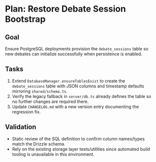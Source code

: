 <!--
 * Author: gpt-5-codex
 * Date: 2025-10-21 03:33 UTC
 * PURPOSE: Capture the remediation plan for debate session creation failures caused by missing database bootstrap.
 * SRP/DRY check: Pass - Dedicated planning note for this regression fix.
-->
# Plan: Restore Debate Session Bootstrap

## Goal
Ensure PostgreSQL deployments provision the `debate_sessions` table so new debates can initialize successfully when persistence is enabled.

## Tasks
1. Extend `DatabaseManager.ensureTablesExist` to create the `debate_sessions` table with JSON columns and timestamp defaults mirroring `shared/schema.ts`.
2. Verify the legacy fallback in `server/db.ts` already defines the table so no further changes are required there.
3. Update `CHANGELOG.md` with a new version entry documenting the regression fix.

## Validation
- Static review of the SQL definition to confirm column names/types match the Drizzle schema.
- Rely on the existing storage layer tests/utilities since automated build tooling is unavailable in this environment.
